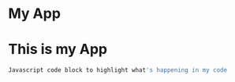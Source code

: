 My App
===== 

# This is my App

```javascript
Javascript code block to highlight what's happening in my code